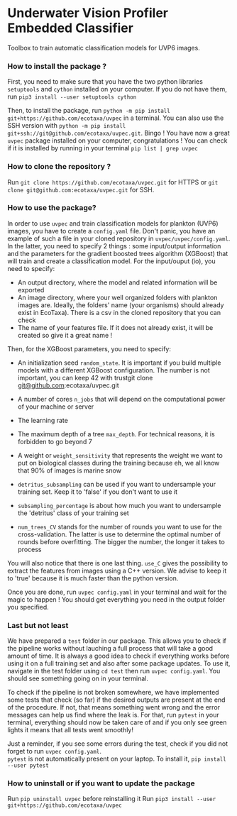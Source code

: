 # Underwater Vision Profiler Embedded Classifier

Toolbox to train automatic classification models for UVP6 images.

### How to install the package ?

First, you need to make sure that you have the two python libraries `setuptools` and `cython` installed on your computer. If you do not have them, run `pip3 install --user setuptools cython`

Then, to install the package, run `python -m pip install git+https://github.com/ecotaxa/uvpec` in a terminal. You can also use the SSH version with `python -m pip install git+ssh://git@github.com/ecotaxa/uvpec.git`.
Bingo ! You have now a great `uvpec` package installed on your computer, congratulations ! You can check if it is installed by running in your terminal `pip list | grep uvpec`

### How to clone the repository ?

Run `git clone https://github.com/ecotaxa/uvpec.git` for HTTPS or `git clone git@github.com:ecotaxa/uvpec.git` for SSH.

### How to use the package?

In order to use `uvpec` and train classification models for plankton (UVP6) images, you have to create a `config.yaml` file. Don't panic, you have an example of such a file in your cloned repository in `uvpec/uvpec/config.yaml`. In the latter, you need to specify 2 things : some input/output information and the parameters for the gradient boosted trees algorithm (XGBoost) that will train and create a classification model.
For the input/ouput (io), you need to specify:
  - An output directory, where the model and related information will be exported
  - An image directory, where your well organized folders with plankton images are. Ideally, the folders' name (your organisms) should already exist in EcoTaxa). There is a csv in the cloned repository that you can check
  - The name of your features file. If it does not already exist, it will be created so give it a great name !

Then, for the XGBoost parameters, you need to specify:
  - An initialization seed `random_state`. It is important if you build multiple models with a different XGBoost configuration. The number is not important, you can keep 42 with trustgit clone git@github.com:ecotaxa/uvpec.git

  - A number of cores `n_jobs` that will depend on the computational power of your machine or server
  - The learning rate
  - The maximum depth of a tree `max_depth`. For technical reasons, it is forbidden to go beyond 7
  - A weight or `weight_sensitivity` that represents the weight we want to put on biological classes during the training because eh, we all know that 90% of images is marine snow
  - `detritus_subsampling` can be used if you want to undersample your training set. Keep it to 'false' if you don't want to use it
  - `subsampling_percentage` is about how much you want to undersample the 'detritus' class of your training set
  - `num_trees_CV` stands for the number of rounds you want to use for the cross-validation. The latter is use to determine the optimal number of rounds before overfitting. The bigger the number, the longer it takes to process

You will also notice that there is one last thing. `use_C` gives the possibility to extract the features from images using a C++ version. We advise to keep it to 'true' because it is much faster than the python version.

Once you are done, run `uvpec config.yaml` in your terminal and wait for the magic to happen ! You should get everything you need in the output folder you specified. 

### Last but not least

We have prepared a `test` folder in our package. This allows you to check if the pipeline works without lauching a full process that will take a good amount of time. It is always a good idea to check if everything works before using it on a full training set and also after some package updates. To use it,
navigate in the test folder using `cd test` then run `uvpec config.yaml`. You should see something going on in your terminal.

To check if the pipeline is not broken somewhere, we have implemented some tests that check (so far) if the desired outputs are present at the end of the procedure. If not, that means something went wrong and the error messages can help us find where the leak is. For that,  run `pytest` in your terminal, everything should now be taken care of and if you only see green lights it means that all tests went smoothly!

Just a reminder, if you see some errors during the test, check if you did not forget to run `uvpec config.yaml`.  
`pytest` is not automatically present on your laptop. To install it, `pip install --user pytest`

### How to uninstall or if you want to update the package

Run `pip uninstall uvpec` before reinstalling it
Run `pip3 install --user git+https://github.com/ecotaxa/uvpec`
